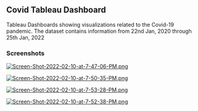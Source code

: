## Covid Tableau Dashboard

Tableau Dashboards showing visualizations related to the Covid-19 pandemic. The dataset contains information from 22nd Jan, 2020 through 25th Jan, 2022


### Screenshots

[![Screen-Shot-2022-02-10-at-7-47-06-PM.png](https://i.postimg.cc/fLBBpgmZ/Screen-Shot-2022-02-10-at-7-47-06-PM.png)](https://postimg.cc/k6RQtsTh)

[![Screen-Shot-2022-02-10-at-7-50-35-PM.png](https://i.postimg.cc/hjcKphb6/Screen-Shot-2022-02-10-at-7-50-35-PM.png)](https://postimg.cc/Z9skqbQx)

[![Screen-Shot-2022-02-10-at-7-53-28-PM.png](https://i.postimg.cc/fWHMfz3q/Screen-Shot-2022-02-10-at-7-53-28-PM.png)](https://postimg.cc/mhHxbGy7)

[![Screen-Shot-2022-02-10-at-7-52-38-PM.png](https://i.postimg.cc/TYFGBtJr/Screen-Shot-2022-02-10-at-7-52-38-PM.png)](https://postimg.cc/XpfTCchJ)

